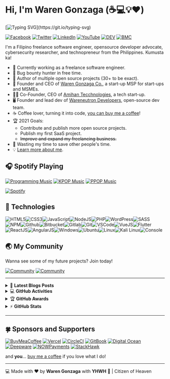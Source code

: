 # Hi, I'm Waren Gonzaga (:coffee::computer::bulb::heart:)

[![Typing SVG](https://readme-typing-svg.herokuapp.com?font=comfortaa&color=016EEA&size=24&width=500&lines=Filipino+Software+Engineer;Open-Source+Developer+Advocate;Cybersecurity+Researcher;and+Technopreneur!;Nice+to+meet+you...)](https://git.io/typing-svg)

[![Facebook](https://img.shields.io/badge/Facebook-%231877F2.svg?&style=flat-square&logo=facebook&logoColor=white)](https://facebook.com/warengonzagaofficial) [![Twitter](https://img.shields.io/badge/Twitter-%231DA1F2.svg?&style=flat-square&logo=twitter&logoColor=white)](https://twitter.com/warengonzaga) [![LinkedIn](https://img.shields.io/badge/LinkedIn-%230077B5.svg?&style=flat-square&logo=linkedin&logoColor=white)](https://linkedin.com/in/warengonzagaofficial) [![YouTube](https://img.shields.io/badge/YouTube-%23FF0000.svg?&style=flat-square&logo=youtube&logoColor=white)](https://youtube.com/warengonzaga) [![DEV](https://img.shields.io/badge/DEV-%23000000.svg?&style=flat-square&logo=dev.to&logoColor=white)](https://dev.to/warengonzaga) [![BMC](https://img.shields.io/badge/BuyMeaCoffee-%23FFDD00.svg?&style=flat-square&logo=buy-me-a-coffee&logoColor=black)](https://bmc.xyz/warengonzaga)

I'm a Filipino freelance software engineer, opensource developer advocate, cybersecurity researcher, and technopreneur from the Philippines. Kumusta ka!

- 💪 Currently working as a freelance software engineer.
- 🔏 Bug bounty hunter in free time.
- 💝 Author of multiple open source projects (30+ to be exact).
- 💼 Founder and CEO of [Waren Gonzaga Co.](https://github.com/warengonzagaco), a start-up MSP for start-ups and MSMEs.
- 👨‍🔬 Co-Founder, CEO of [Amihan Tecchnologies](https://github.com/amihantech), a tech start-up.
- 🖥️ Founder and lead dev of [Wareneutron Developers](https://github.com/wareneutron), open-source dev team.
- ☕ Coffee lover, turning it into code, [you can buy me a coffee](https://buymeacoff.ee/warengonzaga)!
- 🏆 2021 Goals:
  - Contribute and publish more open source projects.
  - Publish my first SaaS project.
  - ~~Improve and expand my freelancing business.~~
- 🎯 Wasting my time to save other people's time.
- 💡 [Learn more about me](https://bio.link/warengonzaga).

## 🎧 Spotify Playing

[![Programming Music](https://img.shields.io/badge/Programming%20Music-%231DB954.svg?&style=flat-square&logo=spotify&logoColor=white)](https://open.spotify.com/playlist/1FWq5Cu05LmtSHgFEXRnZO?si=FozGJF9nRXq2wTv_JpN2wQ) [![KPOP Music](https://img.shields.io/badge/KPOP%20Music-%231DB954.svg?&style=flat-square&logo=spotify&logoColor=white)](https://open.spotify.com/playlist/2DFExFNWYOwQMZy6wUeCxX?si=s1Ndgj8hTg-r8zLlvRgv1Q) [![PPOP Music](https://img.shields.io/badge/PPOP%20Music-%231DB954.svg?&style=flat-square&logo=spotify&logoColor=white)](https://open.spotify.com/playlist/58bZKfJFpUl2CwWET1QJ3X?si=259YV8_VRS-IKHsFZMmPTQ)

[![Spotify](https://readme-spotify.warengonzaga.com/api/spotify)](https://open.spotify.com/user/vmt7lpqdatuelp2chw7ur2p2l)

## 🔧 Technologies

![HTML5](https://img.icons8.com/color/30/html-5.png)![CSS3](https://img.icons8.com/color/30/css3.png)![JavaScript](https://img.icons8.com/color/30/javascript.png)![NodeJS](https://img.icons8.com/color/30/nodejs.png)![PHP](https://img.icons8.com/color/30/php.png)![WordPress](https://img.icons8.com/color/30/wordpress.png)![SASS](https://img.icons8.com/color/30/sass.png)![NPM](https://img.icons8.com/color/30/npm.png)![Github](https://img.icons8.com/material-outlined/30/github.png)![Bitbucket](https://img.icons8.com/color/30/bitbucket.png)![Gitlab](https://img.icons8.com/color/30/gitlab.png)![Git](https://img.icons8.com/color/30/git.png)![VSCode](https://img.icons8.com/color/30/visual-studio-code-2019.png)![VueJS](https://img.icons8.com/color/30/vue-js.png)![Flutter](https://img.icons8.com/color/30/flutter.png)![ReactJS](https://img.icons8.com/color/30/react-native.png)![AngularJS](https://img.icons8.com/color/30/angularjs.png)![Windows](https://img.icons8.com/color/30/windows-10.png)![Ubuntu](https://img.icons8.com/color/30/ubuntu--v1.png)![Linux](https://img.icons8.com/color/30/linux.png)![Kali Linux](https://img.icons8.com/color/30/kali-linux.png)![Console](https://img.icons8.com/color/30/console.png)

## 🌏 My Community

Wanna see some of my future projects? Join today!

[![Community](https://discordapp.com/api/guilds/659684980137656340/widget.png?style=banner2)](https://wrngnz.ga/discord) [![Community](https://discordapp.com/api/guilds/694612151444439081/widget.png?style=banner2)](https://wareneutron.com/discord)

---

<!-- markdownlint-disable MD033 -->

<details>
    <summary>&#128240 <b>Latest Blogs Posts</b></summary><br/>

<!-- BLOG-POST-LIST:START -->
- [7 Helpful GitHub Repositories for Developers](https://dev.to/warengonzaga/7-helpful-github-repositories-for-developers-2kkm)
- [GitHub Codespaces](https://dev.to/warengonzaga/github-codespaces-1i8k)
- [Animate.css v4 Update!](https://dev.to/warengonzaga/animate-css-v4-update-18m8)
- [An open-source curl-based command line tracker for coronavirus or covid-19 with historical chart.](https://dev.to/warengonzaga/an-open-source-curl-based-command-line-tracker-for-coronavirus-or-covid-19-with-historical-chart-3op9)
- [CURL request without protocol on expressJS server?](https://dev.to/warengonzaga/curl-request-without-protocol-on-expressjs-server-32op)
<!-- BLOG-POST-LIST:END -->

</details>

<details>
    <summary>&#128187 <b>GitHub Activities</b></summary><br/>

<!--START_SECTION:activity-->
1. 💪 Opened PR [#1](https://github.com/WarenGonzaga/animate.css/pull/1) in [WarenGonzaga/animate.css](https://github.com/WarenGonzaga/animate.css)
2. 🗣 Commented on [#1317](https://github.com/animate-css/animate.css/issues/1317) in [animate-css/animate.css](https://github.com/animate-css/animate.css)
3. ❗️ Opened issue [#21](https://github.com/WarenGonzaga/buymeacoffee.js/issues/21) in [WarenGonzaga/buymeacoffee.js](https://github.com/WarenGonzaga/buymeacoffee.js)
4. 🗣 Commented on [#20](https://github.com/WarenGonzaga/fork-corner/issues/20) in [WarenGonzaga/fork-corner](https://github.com/WarenGonzaga/fork-corner)
5. 🎉 Merged PR [#84](https://github.com/wareneutron/covid19-tracker-cli/pull/84) in [wareneutron/covid19-tracker-cli](https://github.com/wareneutron/covid19-tracker-cli)
<!--END_SECTION:activity-->

</details>

<details>
    <summary>&#127942 <b>GitHub Awards</b></summary><br/>

![Github Trophy](https://github-profile-trophy.vercel.app/?username=warengonzaga)

</details>

<details>
    <summary>&#9889 <b>GitHub Stats</b></summary><br/>

[![Waren Gonzaga Github Stats](https://readme-stats.warengonzaga.com/api?username=warengonzaga&show_icons=true&count_private=true)](https://github.com/warengonzaga/github-readme-stats) [![Top Language](https://readme-stats.warengonzaga.com/api/top-langs?username=warengonzaga&layout=compact)](https://github.com/warengonzaga/github-readme-stats)

</details>

<!-- markdownlint-enable MD033 -->

---

## 🍀 Sponsors and Supporters

[![BuyMeaCoffee](https://wrngnz.ga/badge-buymeacoffee)](https://buymeacoff.ee/warengonzaga) [![Vercel](https://wrngnz.ga/badge-vercel)](https://vercel.com) [![CircleCI](https://wrngnz.ga/badge-circleci)](https://vercel.com) [![GitBook](https://wrngnz.ga/badge-gitbook)](https://gitbook.io) [![Digital Ocean](https://wrngnz.ga/badge-digitalocean)](https://digitalocean.com) [![Deepware](https://wrngnz.ga/badge-deepware)](https://deepware.ai/) [![NOWPayments](https://wrngnz.ga/badge-nowpayments)](https://nowpayments.io) [![StackHawk](https://img.shields.io/badge/Stackhawk-%2300CBC6.svg?&style=for-the-badge&logoColor=white)](https://stackhawk.com)

and **you**... [buy me a coffee](https://bmc.xyz/warengonzaga) if you love what I do!

---

:computer: Made with :heart: by **Waren Gonzaga** with **YHWH** :pray: | Citizen of Heaven

[personal website]: https://warengonzaga.com
[business website]: https://warengonzaga.co
[facebook]: https://facebook.com/warengonzagaofficial
[twitter]: https://twitter.com/warengonzaga
[instagram]: https://instagram.com/warengonzagaofficial
[youtube]: https://youtube.com/warengonzaga
